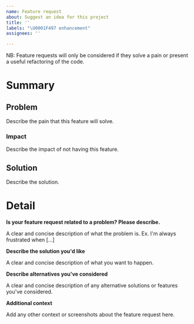 ```yaml
---
name: Feature request
about: Suggest an idea for this project
title: ''
labels: "\U0001F497 enhancement"
assignees: ''

---
```


NB: Feature requests will only be considered if they solve a pain or present a useful refactoring of the code.

# Summary

## Problem

Describe the pain that this feature will solve.

### Impact

Describe the impact of not having this feature.

## Solution

Describe the solution.

# Detail

**Is your feature request related to a problem? Please describe.**

A clear and concise description of what the problem is. Ex. I'm always frustrated when [...]

**Describe the solution you'd like**

A clear and concise description of what you want to happen.

**Describe alternatives you've considered**

A clear and concise description of any alternative solutions or features you've considered.

**Additional context**

Add any other context or screenshots about the feature request here.